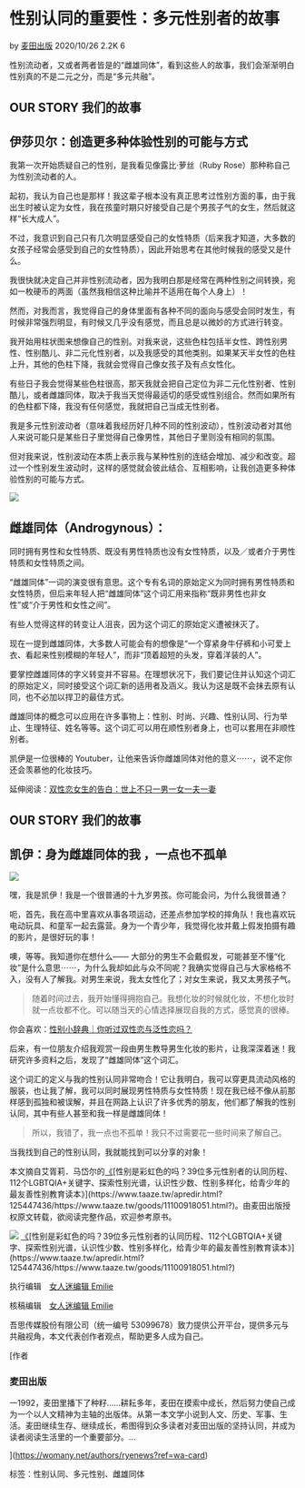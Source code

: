 # 性别认同的重要性：多元性别者的故事

by [麦田出版](/authors/ryenews?ref=s_a_author) 2020/10/26 2.2K 6

性别流动者，又或者两者皆是的“雌雄同体”，看到这些人的故事，我们会渐渐明白性别真的不是二元之分，而是“多元共融”。

## OUR STORY 我们的故事

## 伊莎贝尔：创造更多种体验性别的可能与方式

我第一次开始质疑自己的性别，是我看见像露比·萝丝（Ruby Rose）那种称自己为性别流动者的人。

起初，我认为自己也是那样！我这辈子根本没有真正思考过性别方面的事，由于我出生时被认定为女性，我在孩童时期只好接受自己是个男孩子气的女生，然后就这样“长大成人”。

不过，我意识到自己只有几次明显感受自己的女性特质（后来我才知道，大多数的女孩子经常会感受到自己的女性特质），因此开始思考在其他时候我的感受又是什么。

我很快就决定自己并非性别流动者，因为我明白那是经常在两种性别之间转换，宛如一枚硬币的两面（虽然我相信这种比喻并不适用在每个人身上）！

然而，对我而言，我觉得自己的身体里面有各种不同的面向与感受会同时发生，有时候非常强烈明显，有时候又几乎没有感觉，而且总是以微妙的方式进行转变。

我开始用柱状图来想像自己的性别。对我来说，这些色柱包括半女性、跨性别男性、性别酷儿、非二元化性别者，以及我感受的其他类别。如果某天半女性的色柱上升，其他的色柱下降，我就会觉得自己像女孩子及有点女性化。

有些日子我会觉得某些色柱很高，那天我就会把自己定位为非二元化性别者、性别酷儿，或者雌雄同体，取决于我当天觉得最适切的感受或性别组合。然而如果所有的色柱都下降，我没有任何感觉，我就把自己当成无性别者。

我是多元性别波动者（意味着我经历好几种不同的性别波动），性别波动者对其他人来说可能只是某些日子里觉得自己像男性，其他日子里则没有相同的氛围。

但对我来说，性别波动在本质上表示我与某种性别的连结会增加、减少和改变。超过一个性别发生波动时，这样的感觉就会彼此结合、互相影响，让我创造更多种体验性别的可能与方式。

![](https://womany.net/cdn-cgi/image/w=800,fit=scale-down/https://castle.womany.net/images/content/pictures/117088/womany_04_1603682948-206683-0043-3106.jpg)

## 雌雄同体（Androgynous）：

同时拥有男性和女性特质、既没有男性特质也没有女性特质，以及／或者介于男性特质和女性特质之间。

“雌雄同体”一词的演变很有意思。这个专有名词的原始定义为同时拥有男性特质和女性特质，但后来年轻人把“雌雄同体”这个词汇用来指称“既非男性也非女性”或“介于男性和女性之间”。

有些人觉得这样的转变让人沮丧，因为这个词汇的原始定义遭被抹灭了。

现在一提到雌雄同体，大多数人可能会有的想像是“一个穿紧身牛仔裤和小可爱上衣、看起来性别模糊的年轻人”，而非“顶着超短的头发，穿着洋装的人”。

要掌控雌雄同体的字义转变并不容易。在理想状况下，我们要记住并认知这个词汇的原始定义，同时接受这个词汇新的适用者及涵义。我认为这是既不会抹去原有认同，也不必加以捍卫的最佳方式。

雌雄同体的概念可以应用在许多事物上：性别、时尚、兴趣、性别认同、行为举止、生理特征、姓名等等。这个词汇可以用在顺性别者身上，也可以套用在非顺性别者。

凯伊是一位很棒的 Youtuber，让他来告诉你雌雄同体对他的意义⋯⋯，说不定你还会羡慕他的化妆技巧。

延伸阅读：[双性恋女生的告白：世上不只一男一女一夫一妻](https://womany.net/read/article/12813?ref=readout_text)

## OUR STORY 我们的故事

## 凯伊：身为雌雄同体的我 ，一点也不孤单

![](https://womany.net/cdn-cgi/image/w=800,fit=scale-down/https://castle.womany.net/images/content/pictures/117087/womany_05_1603682947-206700-0036-5058.jpg)

嘿，我是凯伊！我是一个很普通的十九岁男孩。你可能会问，为什么我很普通？

呃，首先，我在高中里喜欢从事各项运动，还差点参加学校的摔角队！我也喜欢玩电动玩具、和童军一起去露营。身为一个青少年，我觉得化妆并戴上假发拍摄有趣的影片，是很好玩的事！

噢，等等。我知道你在想什么―― 大部分的男生不会戴假发，可能甚至不懂“化妆”是什么意思⋯⋯，为什么我却如此与众不同呢？我确实觉得自己与大家格格不入，没有人了解我。对男生来说，我太女性化了；对女生来说，我又太男孩子气。

> 随着时间过去，我开始懂得拥抱自己。我想化妆的时候就化妆，不想化妆时就一点妆都不化。可以随当天的心情选择展现自我的方式，感觉真的很棒。

你会喜欢：[性别小辞典｜你听过双性恋与泛性恋吗？](https://womany.net/read/article/17043?ref=readout_text)

后来，有一位朋友介绍我观赏一段由男生教导男生化妆的影片，让我深深着迷！我研究许多资料之后，发现了“雌雄同体”这个词汇。

这个词汇的定义与我的性别认同非常吻合！它让我明白，我可以穿更具流动风格的服装，也让我了解，我可以同时展现男性特质与女性特质！现在我已经不像从前那样感到孤独和被误解，并且在网路上认识了许多优秀的朋友，他们都了解我的性别认同，其中有些人甚至和我一样是雌雄同体！

> 所以，我错了，我一点也不孤单！我只不过需要花一些时间来了解自己。

当我找到自己的性别认同，我就能找到可以分享的对象！

本文摘自艾胥莉．马岱尔的[《](https://www.taaze.tw/apredir.html?125447436/https://www.taaze.tw/goods/11100918051.html?)[性别是彩虹色的吗？39位多元性别者的认同历程、112个LGBTQIA+关键字、探索性别光谱，认识性少数、性别多样化，给青少年的最友善性别教育读本》](https://www.taaze.tw/apredir.html?125447436/https://www.taaze.tw/goods/11100918051.html?)。由麦田出版授权原文转载，欲阅读完整作品，欢迎参考原书。

![](https://womany.net/cdn-cgi/image/w=800,fit=scale-down/https://castle.womany.net/images/content/pictures/117086/womany_06_1603682947-206754-0829.jpg) [《](https://www.taaze.tw/apredir.html?125447436/https://www.taaze.tw/goods/11100918051.html?)[性别是彩虹色的吗？39位多元性别者的认同历程、112个LGBTQIA+关键字、探索性别光谱，认识性少数、性别多样化，给青少年的最友善性别教育读本》](https://www.taaze.tw/apredir.html?125447436/https://www.taaze.tw/goods/11100918051.html?)

执行编辑　[女人迷编辑 Emilie](https://womany.net/authors/emilie?ref=s_a_editor)

核稿编辑　[女人迷编辑 Emilie](https://womany.net/authors/emilie?ref=s_a_editor)

吾思传媒股份有限公司（统一编号 53099678）致力提供公开平台，提供多元与共融视角，本文代表创作者观点，帮助更多人成为自己。

[作者

### 麦田出版

一1992，麦田里播下了种籽……耕耘多年，麦田在摸索中成长，然后努力使自己成为一个以人文精神为主轴的出版体。从第一本文学小说到人文、历史、军事、生活。麦田继续生存、继续成长，希图得到众多读者对麦田出版的坚持认同，并成为读者阅读生活里的一个重要部分。…

](https://womany.net/authors/ryenews?ref=wa-card)

标签：性别认同、多元性别、雌雄同体
